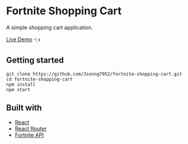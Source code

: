 # Fortnite Shopping Cart

A simple shopping cart application.

[Live Demo](https://jsonng7952.github.io/fortnite-shopping-cart/) :point_left:

## Getting started

```
git clone https://github.com/Jsonng7952/fortnite-shopping-cart.git
cd fortnite-shopping-cart
npm install
npm start
```

## Built with

- [React](https://reactjs.org/)
- [React Router](https://reactrouter.com/)
- [Fortnite API](https://fortnite-api.com/)